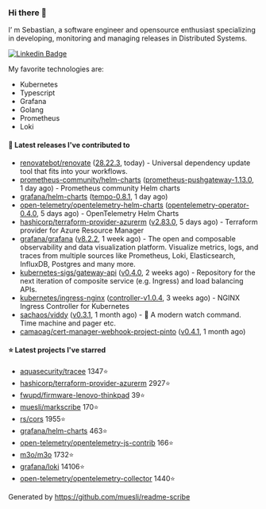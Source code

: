 ### Hi there 👋

I’ m Sebastian, a software engineer and opensource enthusiast specializing in developing, monitoring and managing releases in Distributed Systems.

[![Linkedin Badge](https://img.shields.io/badge/-LinkedIn-blue?style=flat&logo=Linkedin&logoColor=white&link=https://www.linkedin.com/in/sebastian-poxhofer/)](https://www.linkedin.com/in/sebastian-poxhofer/)

My favorite technologies are:
 - Kubernetes
 - Typescript
 - Grafana
 - Golang
 - Prometheus
 - Loki




#### 🚀 Latest releases I've contributed to

- [renovatebot/renovate](https://github.com/renovatebot/renovate) ([28.22.3](https://github.com/renovatebot/renovate/releases/tag/28.22.3), today) - Universal dependency update tool that fits into your workflows.
- [prometheus-community/helm-charts](https://github.com/prometheus-community/helm-charts) ([prometheus-pushgateway-1.13.0](https://github.com/prometheus-community/helm-charts/releases/tag/prometheus-pushgateway-1.13.0), 1 day ago) - Prometheus community Helm charts
- [grafana/helm-charts](https://github.com/grafana/helm-charts) ([tempo-0.8.1](https://github.com/grafana/helm-charts/releases/tag/tempo-0.8.1), 1 day ago)
- [open-telemetry/opentelemetry-helm-charts](https://github.com/open-telemetry/opentelemetry-helm-charts) ([opentelemetry-operator-0.4.0](https://github.com/open-telemetry/opentelemetry-helm-charts/releases/tag/opentelemetry-operator-0.4.0), 5 days ago) - OpenTelemetry Helm Charts
- [hashicorp/terraform-provider-azurerm](https://github.com/hashicorp/terraform-provider-azurerm) ([v2.83.0](https://github.com/hashicorp/terraform-provider-azurerm/releases/tag/v2.83.0), 5 days ago) - Terraform provider for Azure Resource Manager
- [grafana/grafana](https://github.com/grafana/grafana) ([v8.2.2](https://github.com/grafana/grafana/releases/tag/v8.2.2), 1 week ago) - The open and composable observability and data visualization platform. Visualize metrics, logs, and traces from multiple sources like Prometheus, Loki, Elasticsearch, InfluxDB, Postgres and many more. 
- [kubernetes-sigs/gateway-api](https://github.com/kubernetes-sigs/gateway-api) ([v0.4.0](https://github.com/kubernetes-sigs/gateway-api/releases/tag/v0.4.0), 2 weeks ago) - Repository for the next iteration of composite service (e.g. Ingress) and load balancing APIs.
- [kubernetes/ingress-nginx](https://github.com/kubernetes/ingress-nginx) ([controller-v1.0.4](https://github.com/kubernetes/ingress-nginx/releases/tag/controller-v1.0.4), 3 weeks ago) - NGINX Ingress Controller for Kubernetes
- [sachaos/viddy](https://github.com/sachaos/viddy) ([v0.3.1](https://github.com/sachaos/viddy/releases/tag/v0.3.1), 1 month ago) - 👀 A modern watch command. Time machine and pager etc.
- [camaoag/cert-manager-webhook-project-pinto](https://github.com/camaoag/cert-manager-webhook-project-pinto) ([v0.4.1](https://github.com/camaoag/cert-manager-webhook-project-pinto/releases/tag/v0.4.1), 1 month ago)

#### ⭐ Latest projects I've starred

- [aquasecurity/tracee](https://github.com/aquasecurity/tracee}) 1347⭐
- [hashicorp/terraform-provider-azurerm](https://github.com/hashicorp/terraform-provider-azurerm}) 2927⭐
- [fwupd/firmware-lenovo-thinkpad](https://github.com/fwupd/firmware-lenovo-thinkpad}) 39⭐
- [muesli/markscribe](https://github.com/muesli/markscribe}) 170⭐
- [rs/cors](https://github.com/rs/cors}) 1955⭐
- [grafana/helm-charts](https://github.com/grafana/helm-charts}) 463⭐
- [open-telemetry/opentelemetry-js-contrib](https://github.com/open-telemetry/opentelemetry-js-contrib}) 166⭐
- [m3o/m3o](https://github.com/m3o/m3o}) 1732⭐
- [grafana/loki](https://github.com/grafana/loki}) 14106⭐
- [open-telemetry/opentelemetry-collector](https://github.com/open-telemetry/opentelemetry-collector}) 1440⭐



Generated by https://github.com/muesli/readme-scribe
